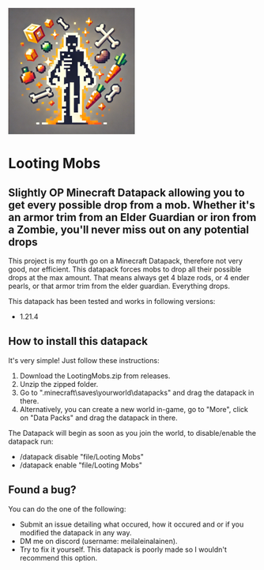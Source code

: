 ![Alt text](https://github.com/meilaleinalainengithub/Looting-Mobs/blob/main/pack.png?raw=true "Looting Mobs")

# Looting Mobs
## Slightly OP Minecraft Datapack allowing you to get every possible drop from a mob. Whether it's an armor trim from an Elder Guardian or iron from a Zombie, you'll never miss out on any potential drops

This project is my fourth go on a Minecraft Datapack, therefore not very good, nor efficient. This datapack forces mobs to drop all their possible drops at the max amount. That means always get 4 blaze rods, or 4 ender pearls, or that armor trim from the elder guardian. Everything drops.

This datapack has been tested and works in following versions:

* 1.21.4

## How to install this datapack
It's very simple! Just follow these instructions:
1. Download the LootingMobs.zip from releases.
2. Unzip the zipped folder.
3. Go to ".minecraft\saves\yourworld\datapacks" and drag the datapack in there. 
3. Alternatively, you can create a new world in-game, go to "More", click on "Data Packs" and drag the datapack in there.

The Datapack will begin as soon as you join the world, to disable/enable the datapack run:

* /datapack disable "file/Looting Mobs"
* /datapack enable "file/Looting Mobs"

## Found a bug?
You can do the one of the following:

* Submit an issue detailing what occured, how it occured and or if you modified the datapack in any way. 
* DM me on discord (username: meilaleinalainen).
* Try to fix it yourself. This datapack is poorly made so I wouldn't recommend this option.
